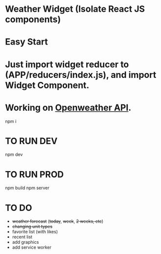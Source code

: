 # Weather Widget (Isolate React JS components)
# Easy Start
# Just import widget reducer to (APP/reducers/index.js), and import Widget Component.
# Working on <a href="http://openweathermap.org">Openweather API</a>.

npm i

# TO RUN DEV
npm dev

# TO RUN PROD
npm build
npm server


# TO DO
- ~~weather forecast~~ (~~today~~, ~~week~~, ~~2 weeks, etc~~)
- ~~changing unit types~~
- favorite list (with likes)
- recent list
- add graphics
- add service worker
